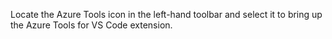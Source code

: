Locate the Azure Tools icon in the left-hand toolbar and select it to bring up the Azure Tools for VS Code extension.